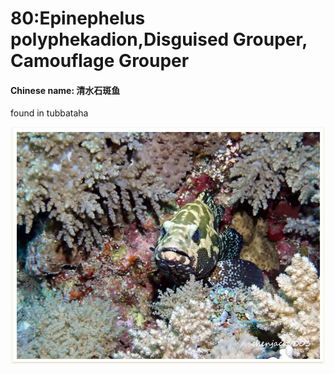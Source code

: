 # 80:Epinephelus polyphekadion,Disguised Grouper, Camouflage Grouper

#### Chinese name: 清水石斑鱼

found in tubbataha

![](../../.gitbook/assets/epinephelus-polyphekadion.jpg)

